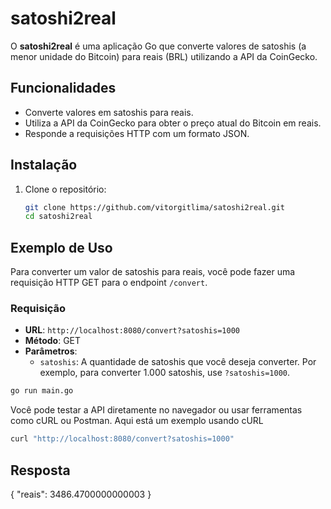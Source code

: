 # satoshi2real

O **satoshi2real** é uma aplicação Go que converte valores de satoshis (a menor unidade do Bitcoin) para reais (BRL) utilizando a API da CoinGecko.

## Funcionalidades

- Converte valores em satoshis para reais.
- Utiliza a API da CoinGecko para obter o preço atual do Bitcoin em reais.
- Responde a requisições HTTP com um formato JSON.

## Instalação

1. Clone o repositório:
   ```bash
   git clone https://github.com/vitorgitlima/satoshi2real.git
   cd satoshi2real
   ```
## Exemplo de Uso

Para converter um valor de satoshis para reais, você pode fazer uma requisição HTTP GET para o endpoint `/convert`. 

### Requisição

- **URL**: `http://localhost:8080/convert?satoshis=1000`
- **Método**: GET
- **Parâmetros**:
  - `satoshis`: A quantidade de satoshis que você deseja converter. Por exemplo, para converter 1.000 satoshis, use `?satoshis=1000`.

```bash
go run main.go
  ```
Você pode testar a API diretamente no navegador ou usar ferramentas como cURL ou Postman. Aqui está um exemplo usando cURL

```bash
curl "http://localhost:8080/convert?satoshis=1000"
 ```

## Resposta
{
"reais": 3486.4700000000003
}

